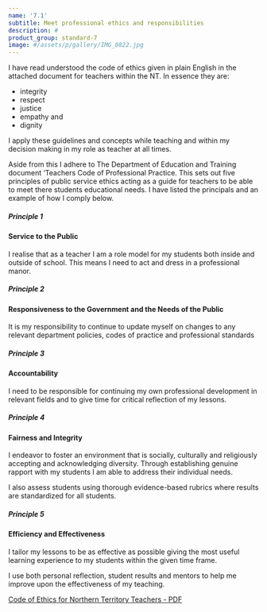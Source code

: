 ```yaml
---
name: '7.1'
subtitle: Meet professional ethics and responsibilities
description: #
product_group: standard-7
image: #/assets/p/gallery/IMG_0822.jpg
---
```

I have read understood  the code of ethics given in plain English in the attached document for teachers within the NT. In essence they are:
- integrity
- respect
- justice
- empathy and
- dignity

I apply these guidelines and concepts  while teaching and within my decision making in my role as teacher at all times.

Aside from this I adhere to The Department of Education and Training document ‘Teachers Code of Professional Practice. This  sets out five principles of public service ethics acting as a guide for teachers to be able to meet there students educational needs.
I have listed the principals and an example of how I comply below.

##### Principle 1
#### Service to the Public

I realise that as a teacher I am a role model for my students both inside and outside of school. This means I need to act and dress in a professional manor.

##### Principle 2
#### Responsiveness to the Government and the Needs of the Public

It is my responsibility to continue to update myself on changes to any relevant department policies, codes of practice and professional standards

##### Principle 3
#### Accountability

I need to be responsible for continuing my own professional development in relevant fields and to give time for critical reflection of my lessons.


##### Principle 4
#### Fairness and Integrity

I endeavor to foster an environment that is socially, culturally and religiously accepting and acknowledging diversity.  Through establishing genuine rapport with my students I am able to  address their individual needs.

I also assess students using thorough evidence-based rubrics where results are standardized for all students.

##### Principle 5
#### Efficiency and Effectiveness

I tailor my lessons to be as effective as possible giving the most useful learning experience to my students within the given time frame.

I use both personal reflection, student results and mentors to help me improve upon the effectiveness of my teaching.


[Code of Ethics for Northern Territory Teachers - PDF](http://www.trb.nt.gov.au/__data/assets/pdf_file/0020/33059/CodeOfEthicsNTteachers.pdf)
